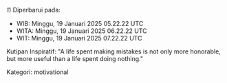 ⏰ Diperbarui pada:
- WIB: Minggu, 19 Januari 2025 05.22.22 UTC
- WITA: Minggu, 19 Januari 2025 06.22.22 UTC
- WIT: Minggu, 19 Januari 2025 07.22.22 UTC

Kutipan Inspiratif:
"A life spent making mistakes is not only more honorable, but more useful than a life spent doing nothing."


Kategori: motivational

